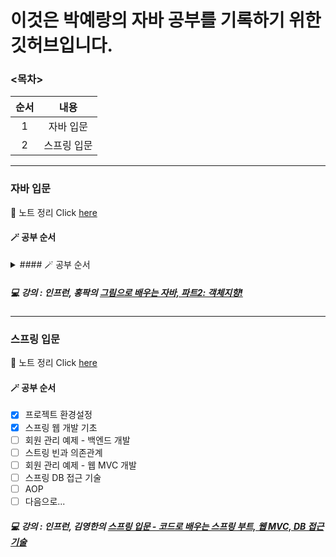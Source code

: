 # 이것은 박예랑의 자바 공부를 기록하기 위한 깃허브입니다.

### <목차>
<!--Table-->
|순서|내용|
|:--:|:--:|
|1|자바 입문|
|2|스프링 입문|

___
### 자바 입문

📝 노트 정리 Click [here](https://www.notion.so/Java-5fb11843273d411dbe5fde933d46de43)
#### 🪄 공부 순서
<details>
<summary>#### 🪄 공부 순서</summary>
 - [x] 객체지향 프로그래밍
 - [x] 생성자
 - [x] 레퍼런스와 스태틱
 - [x] 접근 제한자와 게터 세터
 - [x] 자바 API
 - [x] 상속
 - [x] 인터페이스
 - [x] 총정리
</details>


##### 💻 강의 : 인프런, 홍팍의 [그림으로 배우는 자바, 파트2: 객체지향!](https://www.inflearn.com/course/그림으로-배우는-자바-객체지향/dashboard)
___
### 스프링 입문

📝 노트 정리 Click [here](https://www.notion.so/Spring-ed8973eed78d4cd99bd6e7e1c6b241a0)
#### 🪄 공부 순서
 - [x] 프로젝트 환경설정
 - [x] 스프링 웹 개발 기초
 - [ ] 회원 관리 예제 - 백엔드 개발
 - [ ] 스트링 빈과 의존관계
 - [ ] 회원 관리 예제 - 웹 MVC 개발
 - [ ] 스프링 DB 접근 기술
 - [ ] AOP
 - [ ] 다음으로...

##### 💻 강의 : 인프런, 김영한의 [스프링 입문 - 코드로 배우는 스프링 부트, 웹 MVC, DB 접근 기술](https://www.inflearn.com/course/스프링-입문-스프링부트/dashboard)
